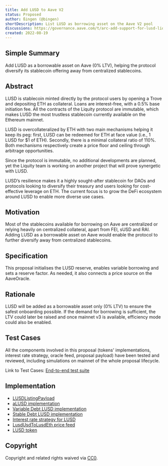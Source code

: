 ```yaml
---
title: Add LUSD to Aave V2
status: Proposed
author: ßingen (@bingen)
shortDescription: List LUSD as borrowing asset on the Aave V2 pool
discussions: https://governance.aave.com/t/arc-add-support-for-lusd-liquity/8443
created: 2022-08-19
---
```


## Simple Summary

Add LUSD as a borrowable asset on Aave (0% LTV), helping the protocol diversify its stablecoin offering away from centralized stablecoins.

## Abstract

LUSD is stablecoin minted directly by the protocol users by opening a Trove and depositing ETH as collateral. Loans are interest-free, with a 0.5% base initiation fee. All the contracts of the Liquity protocol are immutable, which makes LUSD the most trustless stablecoin currently available on the Ethereum mainnet.

LUSD is overcollateralized by ETH with two main mechanisms helping it keep its peg: first, LUSD can be redeemed for ETH at face value (i.e., 1 LUSD for $1 of ETH). Secondly, there is a minimal collateral ratio of 110%. Both mechanisms respectively create a price floor and ceiling through arbitrage opportunities.

Since the protocol is immutable, no additional developments are planned, yet the Liquity team is working on another project that will prove synergetic with LUSD.

LUSD’s resilience makes it a highly sought-after stablecoin for DAOs and protocols looking to diversify their treasury and users looking for cost-effective leverage on ETH. The current focus is to grow the DeFi ecosystem around LUSD to enable more diverse use cases.

## Motivation

Most of the stablecoins available for borrowing on Aave are centralized or relying heavily on centralized collateral, apart from FEI, sUSD and RAI. Adding LUSD as a borrowable asset on Aave would enable the protocol to further diversify away from centralized stablecoins.

## Specification

This proposal initialises the LUSD reserve, enables variable borrowing and sets a reserve factor. As needed, it also connects a price source on the AaveOracle.

## Rationale

LUSD will be added as a borrowable asset only (0% LTV) to ensure the safest onboarding possible. If the demand for borrowing is sufficient, the LTV could later be raised and once mainnet v3 is available, efficiency mode could also be enabled. 

## Test Cases

All the components involved in this proposal (tokens' implementations, interest rate strategy, oracle feed, proposal payload) have been tested and reviewed, including simulations on mainnet of the whole proposal lifecycle.

Link to Test Cases: [End-to-end test suite](https://github.com/liquity/example-aave-v2-listing/blob/master/src/test/ValidationLUSDListing.sol)

## Implementation

- [LUSDListingPayload](https://etherscan.io/address/0xe0070f7a961dcb102e3d904a170613be3f3b37a9)
- [aLUSD implementation](https://etherscan.io/address/0x893E606358205AD994e610ad48e8aEF98aEadDbe)
- [Variable Debt LUSD implementation](https://etherscan.io/address/0xEB1cfEF24F5B9d287F702AC6EbD301E606936B54)
- [Stable Debt LUSD implementation](https://etherscan.io/address/0x595c33538215DC4B092F35Afc85d904631263f4F)
- [Interest rate strategy for LUSD](https://etherscan.io/address/0x545Ae1908B6F12e91E03B1DEC4F2e06D0570fE1b)
- [LusdUsdToLusdEth price feed](https://etherscan.io/address/0x60c0b047133f696334a2b7f68af0b49d2F3D4F72)
- [LUSD token](https://etherscan.io/address/0x5f98805A4E8be255a32880FDeC7F6728C6568bA0)

## Copyright

Copyright and related rights waived via [CC0](https://creativecommons.org/publicdomain/zero/1.0/).

